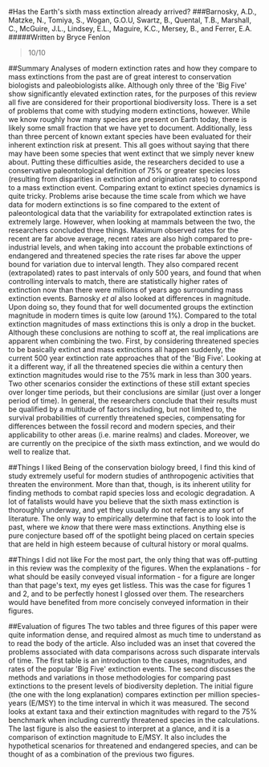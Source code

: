 #Has the Earth's sixth mass extinction already arrived?
###Barnosky, A.D., Matzke, N., Tomiya, S., Wogan, G.O.U, Swartz, B., Quental, T.B., Marshall, C., McGuire, J.L., Lindsey, E.L., Maguire, K.C., Mersey, B., and Ferrer, E.A.
#####Written by Bryce Fenlon

> 10/10

##Summary
Analyses of modern extinction rates and how they compare to mass extinctions from the past are of great interest to conservation biologists and paleobiologists alike. Although only three of the 'Big Five' show significantly elevated extinction rates, for the purposes of this review all five are considered for their proportional biodiversity loss. There is a set of problems that come with studying modern extinctions, however. While we know roughly how many species are present on Earth today, there is likely some small fraction that we have yet to document. Additionally, less than three percent of known extant species have been evaluated for their inherent extinction risk at present. This all goes without saying that there may have been some species that went extinct that we simply never knew about. Putting these difficulties aside, the researchers decided to use a conservative paleontological definition of 75% or greater species loss (resulting from disparities in extinction and origination rates) to correspond to a mass extinction event. Comparing extant to extinct species dynamics is quite tricky. Problems arise because the time scale from which we have data for modern extinctions is so fine compared to the extent of paleontological data that the variability for extrapolated extinction rates is extremely large. However, when looking at mammals between the two, the researchers concluded three things. Maximum observed rates for the recent are far above average, recent rates are also high compared to pre-industrial levels, and when taking into account the probable extinctions of endangered and threatened species the rate rises far above the upper bound for variation due to interval length. They also compared recent (extrapolated) rates to past intervals of only 500 years, and found that when controlling intervals to match, there are statistically higher rates of extinction now than there were millions of years ago surrounding mass extinction events. Barnosky *et al* also looked at differences in magnitude. Upon doing so, they found that for well documented groups the extinction magnitude in modern times is quite low (around 1%). Compared to the total extinction magnitudes of mass extinctions this is only a drop in the bucket. Although these conclusions are nothing to scoff at, the real implications are apparent when combining the two. First, by considering threatened species to be basically extinct and mass extinctions all happen suddenly, the current 500 year extinction rate approaches that of the 'Big Five'. Looking at it a different way, if all the threatened species die within a century then extinction magnitudes would rise to the 75% mark in less than 300 years. Two other scenarios consider the extinctions of these still extant species over longer time periods, but their conclusions are similar (just over a longer period of time). In general, the researchers conclude that their results must be qualified by a multitude of factors including, but not limited to, the survival probabilities of currently threatened species, compensating for differences between the fossil record and modern species, and their applicability to other areas (i.e. marine realms) and clades. Moreover, we are currently on the precipice of the sixth mass extinction, and we would do well to realize that.

##Things I liked
Being of the conservation biology breed, I find this kind of study extremely useful for modern studies of anthropogenic activities that threaten the environment. More than that, though, is its inherent utility for finding methods to combat rapid species loss and ecologic degradation. A lot of fatalists would have you believe that the sixth mass extinction is thoroughly underway, and yet they usually do not reference any sort of literature. The only way to empirically determine that fact is to look into the past, where we *know* that there were mass extinctions. Anything else is pure conjecture based off of the spotlight being placed on certain species that are held in high esteem because of cultural history or moral qualms. 

##Things I did not like
For the most part, the only thing that was off-putting in this review was the complexity of the figures. When the explanations - for what should be easily conveyed visual information - for a figure are longer than that page's text, my eyes get listless. This was the case for figures 1 and 2, and to be perfectly honest I glossed over them. The researchers would have benefited from more concisely conveyed information in their figures.

##Evaluation of figures
The two tables and three figures of this paper were quite information dense, and required almost as much time to understand as to read the body of the article. Also included was an inset that covered the problems associated with data comparisons across such disparate intervals of time. The first table is an introduction to the causes, magnitudes, and rates of the popular 'Big Five' extinction events. The second discusses the methods and variations in those methodologies for comparing past extinctions to the present levels of biodiversity depletion. The initial figure (the one with the long explanation) compares extinction per million species-years (E/MSY) to the time interval in which it was measured. The second looks at extant taxa and their extinction magnitudes with regard to the 75% benchmark when including currently threatened species in the calculations. The last figure is also the easiest to interpret at a glance, and it is a comparison of extinction magnitude to E/MSY. It also includes the hypothetical scenarios for threatened and endangered species, and can be thought of as a combination of the previous two figures. 
